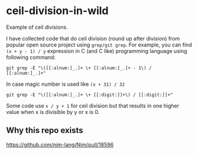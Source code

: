 # ceil-division-in-wild
Example of ceil divisions.

I have collected code that do ceil division (round up after division) from popular open source project using `grep/git grep`.
For example, you can find `(x + y - 1) / y` expression in C (and C like) programming language using following command:
```
git grep -E "\([[:alnum:]_.]+ \+ [[:alnum:]_.]+ - 1\) / [[:alnum:]_.]+"
```

In case magic number is used like `(x + 31) / 32`
```
git grep -E "\([[:alnum:]_.]+ \+ [[:digit:]]+\) / [[:digit:]]+"
```

Some code use `x / y + 1` for ceil division but that results in one higher value when x is divisible by y or x is 0.

## Why this repo exists
https://github.com/nim-lang/Nim/pull/18596
